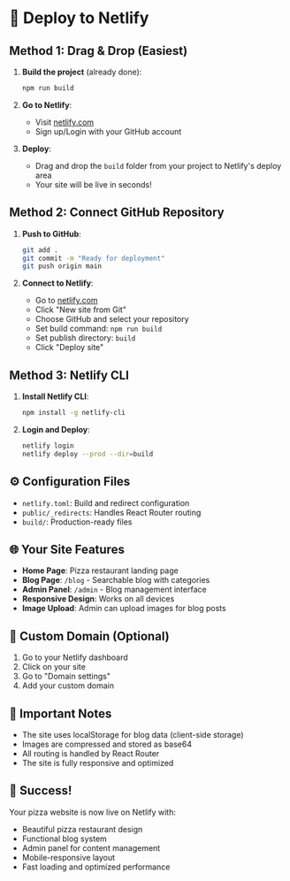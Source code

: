 # 🚀 Deploy to Netlify

## Method 1: Drag & Drop (Easiest)

1. **Build the project** (already done):
   ```bash
   npm run build
   ```

2. **Go to Netlify**:
   - Visit [netlify.com](https://netlify.com)
   - Sign up/Login with your GitHub account

3. **Deploy**:
   - Drag and drop the `build` folder from your project to Netlify's deploy area
   - Your site will be live in seconds!

## Method 2: Connect GitHub Repository

1. **Push to GitHub**:
   ```bash
   git add .
   git commit -m "Ready for deployment"
   git push origin main
   ```

2. **Connect to Netlify**:
   - Go to [netlify.com](https://netlify.com)
   - Click "New site from Git"
   - Choose GitHub and select your repository
   - Set build command: `npm run build`
   - Set publish directory: `build`
   - Click "Deploy site"

## Method 3: Netlify CLI

1. **Install Netlify CLI**:
   ```bash
   npm install -g netlify-cli
   ```

2. **Login and Deploy**:
   ```bash
   netlify login
   netlify deploy --prod --dir=build
   ```

## ⚙️ Configuration Files

- `netlify.toml`: Build and redirect configuration
- `public/_redirects`: Handles React Router routing
- `build/`: Production-ready files

## 🌐 Your Site Features

- **Home Page**: Pizza restaurant landing page
- **Blog Page**: `/blog` - Searchable blog with categories
- **Admin Panel**: `/admin` - Blog management interface
- **Responsive Design**: Works on all devices
- **Image Upload**: Admin can upload images for blog posts

## 🔧 Custom Domain (Optional)

1. Go to your Netlify dashboard
2. Click on your site
3. Go to "Domain settings"
4. Add your custom domain

## 📝 Important Notes

- The site uses localStorage for blog data (client-side storage)
- Images are compressed and stored as base64
- All routing is handled by React Router
- The site is fully responsive and optimized

## 🎉 Success!

Your pizza website is now live on Netlify with:
- Beautiful pizza restaurant design
- Functional blog system
- Admin panel for content management
- Mobile-responsive layout
- Fast loading and optimized performance 